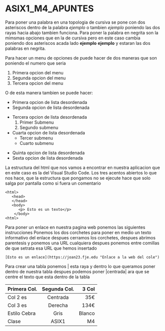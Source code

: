 # ASIX1_M4_APUNTES
Para poner una palabra en una topologia de cursiva se pone con dos asteriscos dentro de la palabra *ejemplo* o tambien _ejemplo_ poniendo las dos rayas hacia abajo tambien funciona.
Para poner la palabra en negrita son la mimsmas opciones que en la de cursiva pero en este caso cambia poniendo dos asteriscos acada lado **ejemplo** __ejemplo__ y estaran las dos palabras en negrita.

Para hacer un menu de opciones de puede hacer de dos maneras que son poniendo el numero que seria

1. Primera opcion del menu
2. Segunda opcion del menu
3. Tercera opcion del menu

O de esta manera tambien se puede hacer:

* Primera opcion de lista desordenada
* Segunda opcion de lista desordenada
- Tercera opcion de lista desordenada
   1. Primer Submenu
   2. Segundo submenu
- Cuarta opcion de lista desordenada
   * Tercer submenu
   * Cuarto submenu
+ Quinta opcion de lista desordenada
+ Sexta opcion de lista desordenada

La estructura del html que nos vamos a encontrar en nuestra aplicacion que en este caso es la del Visual Studio Code.
Los tres acentos abiertos lo que nos hace, que la estructura que pongamos no se ejecute hace que solo salga por pantalla como si fuera un comentario
```
<html>
   <head>
   </head>
   <body>
      <p> Esto es un texto</p>
    </body>
<html>
```
Para poner un enlace en nuestra pagina web ponemos las siguientes instrucciones
Ponemos los dos corchetes para poner en medio un texto informativo del enlace despues cerramos los corchetes, despues abrimos parentesis y ponemos una URL cualquiera despues ponemos entre comillas de que setrata esa URL que hemos insertado
```
[Esto es un enlace](https://joan23.fje.edu "Enlace a la web del cole")
```
Para crear una tabla ponemos | esta raya y dentro lo que queramos poner dentro de nuestra tabla despues podemos poner |centrada| ara que se centre el texto que esta dentro de la tabla


|Primera Col.|Segunda Col.|3 Col|
|---------------|:------------:|---------:|
|Col 2 es|Centrada|35€|
|Col 3 es|Derecha|134€|
|Estilo Cebra|Gris|Blanco|
|Clase|ASIX1|M4|



